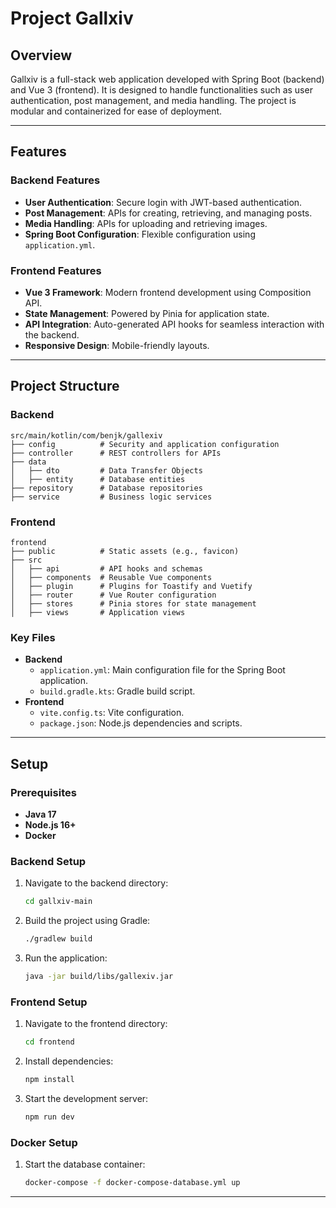 # Project Gallxiv

## Overview

Gallxiv is a full-stack web application developed with Spring Boot (backend) and Vue 3 (frontend). It is designed to handle functionalities such as user authentication, post management, and media handling. The project is modular and containerized for ease of deployment.

---

## Features

### Backend Features

- **User Authentication**: Secure login with JWT-based authentication.
- **Post Management**: APIs for creating, retrieving, and managing posts.
- **Media Handling**: APIs for uploading and retrieving images.
- **Spring Boot Configuration**: Flexible configuration using `application.yml`.

### Frontend Features

- **Vue 3 Framework**: Modern frontend development using Composition API.
- **State Management**: Powered by Pinia for application state.
- **API Integration**: Auto-generated API hooks for seamless interaction with the backend.
- **Responsive Design**: Mobile-friendly layouts.

---

## Project Structure

### Backend

```
src/main/kotlin/com/benjk/gallexiv
├── config          # Security and application configuration
├── controller      # REST controllers for APIs
├── data
│   ├── dto         # Data Transfer Objects
│   ├── entity      # Database entities
├── repository      # Database repositories
├── service         # Business logic services
```

### Frontend

```
frontend
├── public          # Static assets (e.g., favicon)
├── src
│   ├── api         # API hooks and schemas
│   ├── components  # Reusable Vue components
│   ├── plugin      # Plugins for Toastify and Vuetify
│   ├── router      # Vue Router configuration
│   ├── stores      # Pinia stores for state management
│   ├── views       # Application views
```

### Key Files

- **Backend**
  - `application.yml`: Main configuration file for the Spring Boot application.
  - `build.gradle.kts`: Gradle build script.
- **Frontend**
  - `vite.config.ts`: Vite configuration.
  - `package.json`: Node.js dependencies and scripts.

---

## Setup

### Prerequisites

- **Java 17**
- **Node.js 16+**
- **Docker**

### Backend Setup

1. Navigate to the backend directory:
   ```bash
   cd gallxiv-main
   ```
2. Build the project using Gradle:
   ```bash
   ./gradlew build
   ```
3. Run the application:
   ```bash
   java -jar build/libs/gallexiv.jar
   ```

### Frontend Setup

1. Navigate to the frontend directory:
   ```bash
   cd frontend
   ```
2. Install dependencies:
   ```bash
   npm install
   ```
3. Start the development server:
   ```bash
   npm run dev
   ```

### Docker Setup

1. Start the database container:
   ```bash
   docker-compose -f docker-compose-database.yml up
   ```

---
